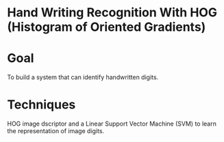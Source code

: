 # Hand Writing Recognition With HOG (Histogram of Oriented Gradients) 

# Goal 
To build a system that can identify handwritten digits. 

# Techniques
HOG image dscriptor and a Linear Support Vector Machine (SVM) to learn the representation of image digits.

